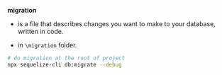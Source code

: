**migration**
* is a file that describes changes you want to make to your database, written in code.

* in `\migration` folder.

```bash
# do migration at the root of project
npx sequelize-cli db:migrate --debug
```

